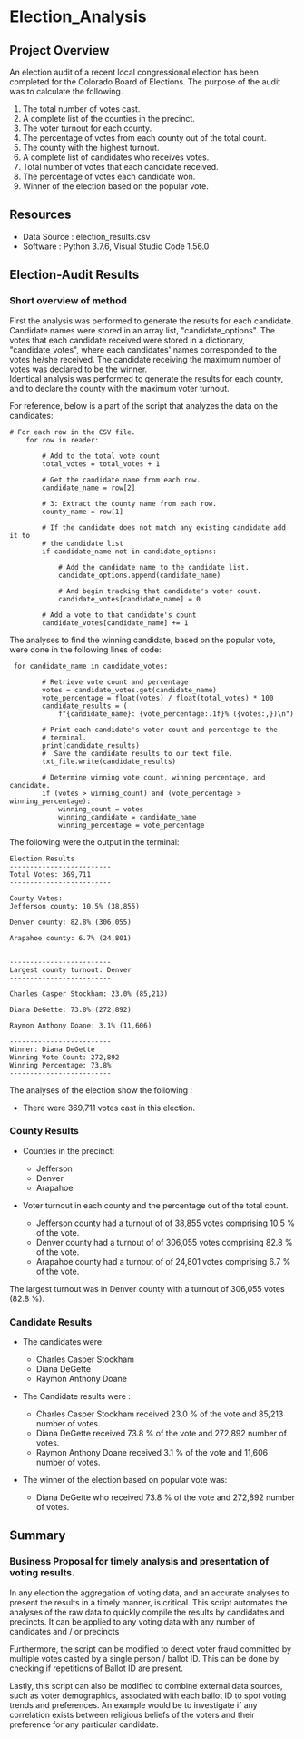 # Election_Analysis

## Project Overview
An election audit of a recent local congressional election has been completed for the Colorado Board of Elections. The purpose of the audit was to calculate the following.

1. The total number of votes cast.
2. A complete list of the counties in the precinct.
3. The voter turnout for each county.
4. The percentage of votes from each county out of the total count.
5. The county with the highest turnout.
6. A complete list of candidates who receives votes.
7. Total number of votes that each candidate received.
8. The percentage of votes each candidate won.
9. Winner of the election based on the popular vote.

## Resources
- Data Source : election_results.csv
- Software : Python 3.7.6, Visual Studio Code 1.56.0

## Election-Audit Results

### Short overview of method
First the analysis was performed to generate the results for each candidate. Candidate names were stored in an array list, "candidate_options".
The votes that each candidate received were stored in a dictionary, "candidate_votes", where each candidates' names corresponded to the votes he/she received. The candidate receiving the maximum number of votes was declared to be the winner.\
Identical analysis was performed to generate the results for each county, and to declare the county with the maximum voter turnout.

For reference, below is a part of the script that analyzes the data on the candidates:
```
# For each row in the CSV file.
    for row in reader:

        # Add to the total vote count
        total_votes = total_votes + 1

        # Get the candidate name from each row.
        candidate_name = row[2]

        # 3: Extract the county name from each row.
        county_name = row[1]

        # If the candidate does not match any existing candidate add it to
        # the candidate list
        if candidate_name not in candidate_options:

            # Add the candidate name to the candidate list.
            candidate_options.append(candidate_name)

            # And begin tracking that candidate's voter count.
            candidate_votes[candidate_name] = 0

        # Add a vote to that candidate's count
        candidate_votes[candidate_name] += 1
```
The analyses to find the winning candidate, based on the popular vote, were done in the following lines of code:
```
 for candidate_name in candidate_votes:

        # Retrieve vote count and percentage
        votes = candidate_votes.get(candidate_name)
        vote_percentage = float(votes) / float(total_votes) * 100
        candidate_results = (
            f"{candidate_name}: {vote_percentage:.1f}% ({votes:,})\n")

        # Print each candidate's voter count and percentage to the
        # terminal.
        print(candidate_results)
        #  Save the candidate results to our text file.
        txt_file.write(candidate_results)

        # Determine winning vote count, winning percentage, and candidate.
        if (votes > winning_count) and (vote_percentage > winning_percentage):
            winning_count = votes
            winning_candidate = candidate_name
            winning_percentage = vote_percentage
```

The following were the output in the terminal:
```
Election Results
-------------------------
Total Votes: 369,711     
-------------------------

County Votes:
Jefferson county: 10.5% (38,855)

Denver county: 82.8% (306,055)

Arapahoe county: 6.7% (24,801)


-------------------------
Largest county turnout: Denver
-------------------------

Charles Casper Stockham: 23.0% (85,213)

Diana DeGette: 73.8% (272,892)

Raymon Anthony Doane: 3.1% (11,606)

-------------------------
Winner: Diana DeGette
Winning Vote Count: 272,892
Winning Percentage: 73.8%
-------------------------
```

The analyses of the election show the following :
- There were 369,711 votes cast in this election.

### County Results
- Counties in the precinct:
    - Jefferson
    - Denver
    - Arapahoe
    
- Voter turnout in each county and the percentage out of the total count.
    - Jefferson county had a turnout of of 38,855 votes comprising 10.5 % of the vote.
    - Denver county had a turnout of of 306,055 votes comprising 82.8 % of the vote.
    - Arapahoe county had a turnout of of 24,801 votes comprising 6.7 % of the vote.
    
The largest turnout was in Denver county with a turnout of 306,055 votes (82.8 %).

### Candidate Results
- The candidates were:
    - Charles Casper Stockham
    - Diana DeGette
    - Raymon Anthony Doane
    
- The Candidate results were :
    - Charles Casper Stockham received 23.0 % of the vote and 85,213 number of votes.
    - Diana DeGette received 73.8 % of the vote and 272,892 number of votes.
    - Raymon Anthony Doane received 3.1 % of the vote and 11,606 number of votes.
    
- The winner of the election based on popular vote was:
    - Diana DeGette who received 73.8 % of the vote and 272,892 number of votes.

## Summary
### Business Proposal for timely analysis and presentation of voting results.

In any election the aggregation of voting data, and an accurate analyses to present the results in a timely manner, is critical.
This script automates the analyses of the raw data to quickly compile the results by candidates and precincts. It can be applied to any voting data with any number of candidates and / or precincts

Furthermore, the script can be modified to detect voter fraud committed by multiple votes casted by a single person / ballot ID. This can be done by checking if repetitions of Ballot ID are present.

Lastly, this script can also be modified to combine external data sources, such as voter demographics, associated with each ballot ID to spot voting trends and preferences. An example would be to investigate if any correlation exists between religious beliefs of the voters and their preference for any particular candidate.  


